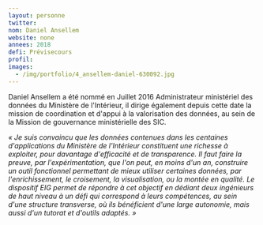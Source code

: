 ```yaml
---
layout: personne
twitter: 
nom: Daniel Ansellem
website: none
annees: 2018
defi: Prévisecours
profil: 
images:
  - /img/portfolio/4_ansellem-daniel-630092.jpg
---
```


Daniel Ansellem a été nommé en Juillet 2016 Administrateur ministériel
des données du Ministère de l'Intérieur, il dirige également depuis
cette date la mission de coordination et d'appui à la valorisation des
données, au sein de la Mission de gouvernance ministérielle des SIC.

*« Je suis convaincu que les données contenues dans les centaines
d'applications du Ministère de l'Intérieur constituent une richesse à
exploiter, pour davantage d'efficacité et de transparence. Il faut
faire la preuve, par l'expérimentation, que l'on peut, en moins d'un
an, construire un outil fonctionnel permettant de mieux utiliser
certaines données, par l'enrichissement, le croisement, la
visualisation, ou la montée en qualité. Le dispositif EIG permet de
répondre à cet objectif en dédiant deux ingénieurs de haut niveau à un
défi qui correspond à leurs compétences, au sein d'une structure
transverse, où ils bénéficient d'une large autonomie, mais aussi d'un
tutorat et d'outils adaptés. »*
